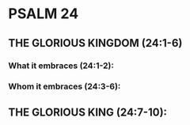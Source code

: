 ---
---
# PSALM 24 
## THE GLORIOUS KINGDOM (24:1-6) 
###  What it embraces (24:1-2): 
###  Whom it embraces (24:3-6): 
## THE GLORIOUS KING (24:7-10): 
